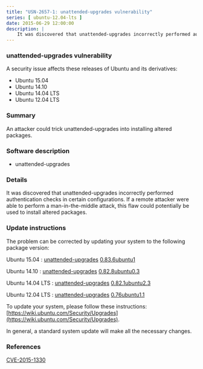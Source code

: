 ```yaml
---
title: "USN-2657-1: unattended-upgrades vulnerability"
series: [ ubuntu-12.04-lts ]
date: 2015-06-29 12:00:00
description: |
    It was discovered that unattended-upgrades incorrectly performed authentication checks in certain configurations. If a remote attacker were able to perform a man-in-the-middle attack, this flaw could potentially be used to install altered packages. 
--- 
```

 
### unattended-upgrades vulnerability

A security issue affects these releases of Ubuntu and its derivatives:

* Ubuntu 15.04
* Ubuntu 14.10
* Ubuntu 14.04 LTS
* Ubuntu 12.04 LTS

### Summary

An attacker could trick unattended-upgrades into installing altered packages. 

### Software description

* unattended-upgrades 

### Details

It was discovered that unattended-upgrades incorrectly performed authentication checks in certain configurations. If a remote attacker were able to perform a man-in-the-middle attack, this flaw could potentially be used to install altered packages. 

### Update instructions

The problem can be corrected by updating your system to the following package version:

Ubuntu 15.04
 : [unattended-upgrades](https://launchpad.net/ubuntu/+source/unattended-upgrades) <span> [0.83.6ubuntu1](https://launchpad.net/ubuntu/+source/unattended-upgrades/0.83.6ubuntu1) </span> 

Ubuntu 14.10
 : [unattended-upgrades](https://launchpad.net/ubuntu/+source/unattended-upgrades) <span> [0.82.8ubuntu0.3](https://launchpad.net/ubuntu/+source/unattended-upgrades/0.82.8ubuntu0.3) </span> 

Ubuntu 14.04 LTS
 : [unattended-upgrades](https://launchpad.net/ubuntu/+source/unattended-upgrades) <span> [0.82.1ubuntu2.3](https://launchpad.net/ubuntu/+source/unattended-upgrades/0.82.1ubuntu2.3) </span> 

Ubuntu 12.04 LTS
 : [unattended-upgrades](https://launchpad.net/ubuntu/+source/unattended-upgrades) <span> [0.76ubuntu1.1](https://launchpad.net/ubuntu/+source/unattended-upgrades/0.76ubuntu1.1) </span> 

To update your system, please follow these instructions: [https://wiki.ubuntu.com/Security/Upgrades](https://wiki.ubuntu.com/Security/Upgrades).

In general, a standard system update will make all the necessary changes. 

### References

 [CVE-2015-1330](http://people.ubuntu.com/~ubuntu-security/cve/CVE-2015-1330)
 
